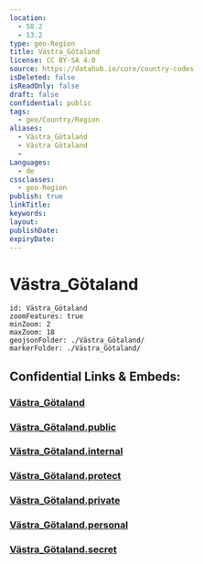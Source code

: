 ```yaml
---
location:
  - 58.2
  - 13.2
type: geo-Region
title: Västra_Götaland
license: CC BY-SA 4.0
source: https://datahub.io/core/country-codes
isDeleted: false
isReadOnly: false
draft: false
confidential: public
tags:
  - geo/Country/Region
aliases:
  - Västra_Götaland
  - Västra Götaland
  - 
Languages:
  - de
cssclasses:
  - geo-Region
publish: true
linkTitle:
keywords:
layout:
publishDate:
expiryDate:
---
```


# Västra_Götaland

```leaflet
id: Västra_Götaland
zoomFeatures: true 
minZoom: 2 
maxZoom: 18
geojsonFolder: ./Västra_Götaland/
markerFolder: ./Västra_Götaland/
```


## Confidential Links & Embeds: 

### [Västra_Götaland](/_Standards/Earth/Continent/Europe/Europe~North/Sweden/Provinces~Sweden/Västra_Götaland.md) 

### [Västra_Götaland.public](/_public/Earth/Continent/Europe/Europe~North/Sweden/Provinces~Sweden/Västra_Götaland.public.md) 

### [Västra_Götaland.internal](/_internal/Earth/Continent/Europe/Europe~North/Sweden/Provinces~Sweden/Västra_Götaland.internal.md) 

### [Västra_Götaland.protect](/_protect/Earth/Continent/Europe/Europe~North/Sweden/Provinces~Sweden/Västra_Götaland.protect.md) 

### [Västra_Götaland.private](/_private/Earth/Continent/Europe/Europe~North/Sweden/Provinces~Sweden/Västra_Götaland.private.md) 

### [Västra_Götaland.personal](/_personal/Earth/Continent/Europe/Europe~North/Sweden/Provinces~Sweden/Västra_Götaland.personal.md) 

### [Västra_Götaland.secret](/_secret/Earth/Continent/Europe/Europe~North/Sweden/Provinces~Sweden/Västra_Götaland.secret.md)

